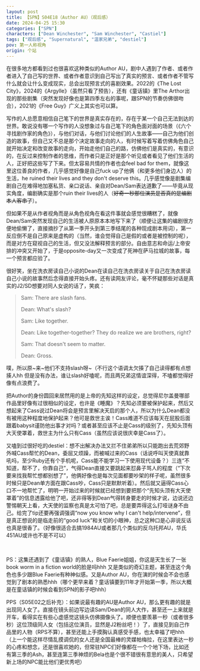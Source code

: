 ```yaml
---
layout: post
title: 【SPN】S04E18（Author AU）（观后感）
date: 2024-04-25 15:30
categories: ["SPN"]
characters: ["Dean Winchester", "Sam Winchester", "Castiel"]
tags: ["观后感", "Supernatural", "温家兄弟", "destiel"]
pov: 第一人称视角
origin: 个站
---
```


在很多地方都看到过也很喜欢这种类似的Author AU，剧中人遇到了作者、或者作者进入了自己写的世界、或者作者意识到自己写出了真实的预言、或者作者不管写什么就会让什么变成现实，总会出现预言式的喜剧效果。2022的《The Lost City》，2024的《Argylle》（虽然只看了预告），还有《童话镇》里The Arthor出现的那些剧集（突然发现好像也是第四季左右的事呢，跟SPN的节奏仿佛很吻合），2021的《Free Guy》广义上其实也可以算。

写作的人总愿意相信自己笔下的世界是真实存在的，存在于某一个自己无法到达的世界。敢说没有哪一个写作的人没想象过与自己笔下的角色面对面的场景（《六个寻找剧作家的角色》），与他们对话，与他们讨论他们的人生故事——自己为他们创造的故事，但自己又不总是那个决定故事走向的人，有时候写着写着仿佛角色自己就开始决定和改变故事的走向，开始走他们自己的路，仿佛他们是真实的，有意识的，在反过来控制作者的思维，而作者只是正好是那个听见或者看见了他们生活的人，正好把这些写了下来。但太容易共情的作者也会feel bad for them，就像这里这位善良的作者，几乎感觉好像是自己fuck up了他俩（和更多他们身边人）的生活，he ruined their lives and they don't deserve this。几乎感觉像是剧集编剧自己在难得地加塞私货、亲口说话、亲自对Dean/Sam表达道歉了——毕竟从现实角度，编剧确实是那个ruin their lives的人（~~好奇一秒那位演员是否真的是编剧本人客串了~~）。

但如果不是从作者视角而是从角色视角在看这件事就会感觉很糟糕了，就像Dean/Sam突然发现自己的生活被人原原本本地写下来了（顺便让这集的编剧很方便地偷懒了，直接摘抄了从第一季开头到第三季结尾的各种现成剧本用词），第一反应倒不是自己原来是虚构的（当然，谁会觉得自己是假的或者是被控制的呢），而是对方在窥视自己的生活，但又没法解释预言的部分。自由意志和命运/上帝安排的冲突又开始了，于是opposite-day又一次变成了死神在萨马拉城的故事，每一个预言都应验了。

很好笑，坐在洗衣房读自己小说的Dean在读自己在洗衣房读关于自己在洗衣房读自己小说的故事然后念得直接开始头疼。还有读网友评论，毫不怀疑那些对话是真实的J2/SD想要对同人女说的话了，笑疯：

> Sam: There are slash fans.
>
> Dean: What's slash?
>
> Sam: Like together.
>
> Dean: Like together-together? They do realize we are brothers, right?
>
> Sam: That doesn't seem to matter.
>
> Dean: Gross.

噗，所以原\~来\~他们不支持slash呀\~（不行这个语调太欠揍了自己读得都有点想揍人hh 但是没有办法，谁让slash好嗑呢，而且两兄弟这情谊深得，不嗑都觉得好像有点浪费了。

把Author的身份圆回来居然用的是上帝的先知这样的设定，总觉得尼尔盖曼哪部作品里好像有过很相似的设定，也许是《睡魔》？先知必须要被保护起来，然后又想起来了Cass说过Dean将会是预言里解决天启的那个人，所以为什么Dean都没有被用这种程度地保护起来？他可是救世主诶！Cass难道不应该每天在屁股后面跟着babysit谨防他出事才对吗？或者甚至应该不止是Cass的级别了，先知头顶有大天使罩着，救世主为什么只有Cass（虽然应该说很庆幸是Cass了）。

又嗑到过很好吃的destiel：想不出解决办法又拦不住弟弟所以只能跑出去荒郊野外喊Cass帮忙的Dean，委屈又烦躁，而被喊过来的Cass（话说呼叫天使真就靠吼吗，至少Ruby还有个手机呢，Cass能不能学习一下使用现代设备？）三连“不知道，帮不了，你靠自己”，气得Dean直接又要跳起来怼鼻子骂人的程度（“下次要来找我帮忙想都别想了”，他俩好像也是每次见面都要吵架的样子呢，虽然很多时候只是Dean单方面在跟Cass吵，Cass只是默默听着）。然后就又逼得Cass心口不一地帮忙了，明明一开始过来的时候就已经想到要把那个“先知头顶有大天使罩着”的信息透露给他了吧，还非得等到Dean气得转身要走的时候才说，边说还边警惕朝天上看，大天使的监察也真是太可怕了吧，总是要弄得这么打哑谜身不由己。给完了tip还要再强调强调“now you know why I can't help/intervene”，但是真正想说的是临走前的“good luck”和关切的小眼神，总之这种口是心非说反话也真是很香了。（好像很适合去搞1984AU或者那几个类似的反乌托邦AU，华氏451AU或许也不是不可以）

<br>

PS：这集还遇到了《童话镇》的熟人，Blue Faerie姐姐，你这是天生长了一张book worm in a fiction world的脸是吗hhh 又是类似的奇幻主题，甚至连这个角色也多少跟Blue Faerie有种神似感。又是Author AU，你在演的时候会不会也感觉到了剧本的熟悉hhh（哪个更早来着？童话镇要到11年才开始第一季，所以大概是在童话镇的时候会看到SPN的影子吧hhh）

PPS（S05E02之后补充）：如果说最有趣的AU是Author AU，那么更有趣的就是出现同人女了。直接在镜头前边写边读Sam/Dean的同人大作，甚至还一上来就是开车，看得实在有些心虚感觉这镜头仿佛摄像头了。顺便也要羡慕一秒（或者很多秒）这位顶级同人女（包括这位演员，显然是J2粉丝吧！）了，直接见到自己作品里的人物（RPS不算），甚至还能上手摸胸认真感受手感，也太幸福了吧hhh（上一个能这样尽情乱摸调侃的女人还是全国最棒的灵媒帕梅拉，在这里表达一秒的心疼和想念，还是很喜欢她的，但常驻NPC们好像都在一个个地下场，比如还有第三季的Ash，甚至连第三季神烦的Bela也是个很不错很有意思的美人，只希望新上场的NPC能比他们更优秀吧）
